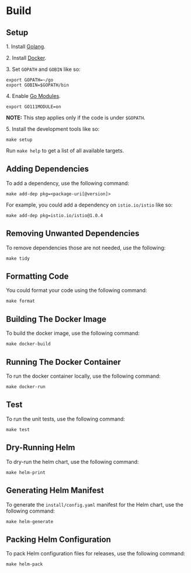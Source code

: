 # Build

## Setup

1\. Install [Golang](https://golang.org/dl/).

2\. Install [Docker](https://github.com/istio/istio/wiki/Dev-Guide#setting-up-docker).

3\. Set `GOPATH` and `GOBIN` like so:

```shell
export GOPATH=~/go
export GOBIN=$GOPATH/bin
```

4\. Enable [Go Modules](https://github.com/golang/go/wiki/Modules).

```shell
export GO111MODULE=on
```

**NOTE:** This step applies only if the code is under `$GOPATH`.

5\. Install the development tools like so:

```shell
make setup
```

Run `make help` to get a list of all available targets.

## Adding Dependencies

To add a dependency, use the following command:

```shell
make add-dep pkg=<package-uri[@version]>
```

For example, you could add a dependency on `istio.io/istio` like so:

 ```shell
make add-dep pkg=istio.io/istio@1.0.4
```

## Removing Unwanted Dependencies

To remove dependencies those are not needed, use the following:

```shell
make tidy
```

## Formatting Code

You could format your code using the following command:

```shell
make format
```

## Building The Docker Image

To build the docker image, use the following command:

```shell
make docker-build
```

## Running The Docker Container

To run the docker container locally, use the following command:

```shell
make docker-run
```

## Test

To run the unit tests, use the following command:

```shell
make test
```

## Dry-Running Helm

To dry-run the helm chart, use the following command:

```shell
make helm-print
```

## Generating Helm Manifest

To generate the `install/config.yaml` manifest for the Helm chart, use the
following command:

```shell
make helm-generate
```

## Packing Helm Configuration

To pack Helm configuration files for releases, use the following command:

```shell
make helm-pack
```
